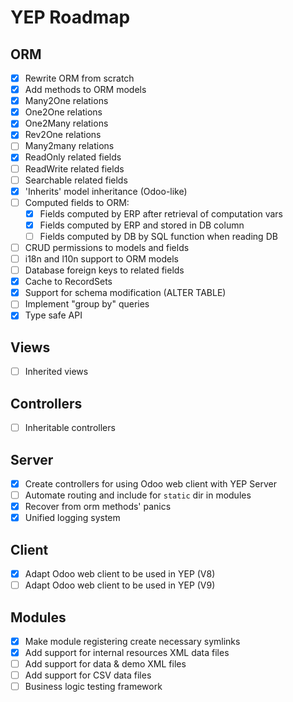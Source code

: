 YEP Roadmap
===========

ORM
---
- [X] Rewrite ORM from scratch
- [X] Add methods to ORM models
- [X] Many2One relations
- [X] One2One relations
- [X] One2Many relations
- [X] Rev2One relations
- [ ] Many2many relations
- [X] ReadOnly related fields
- [ ] ReadWrite related fields
- [ ] Searchable related fields
- [X] 'Inherits' model inheritance (Odoo-like)
- [ ] Computed fields to ORM:
    - [X] Fields computed by ERP after retrieval of computation vars
    - [X] Fields computed by ERP and stored in DB column
    - [ ] Fields computed by DB by SQL function when reading DB
- [ ] CRUD permissions to models and fields
- [ ] i18n and l10n support to ORM models
- [ ] Database foreign keys to related fields
- [X] Cache to RecordSets
- [X] Support for schema modification (ALTER TABLE)
- [ ] Implement "group by" queries
- [X] Type safe API

Views
-----
- [ ] Inherited views

Controllers
-----------
- [ ] Inheritable controllers

Server
------
- [X] Create controllers for using Odoo web client with YEP Server
- [ ] Automate routing and include for `static` dir in modules
- [X] Recover from orm methods' panics
- [X] Unified logging system

Client
------
- [X] Adapt Odoo web client to be used in YEP (V8)
- [ ] Adapt Odoo web client to be used in YEP (V9)

Modules
-------
- [X] Make module registering create necessary symlinks
- [X] Add support for internal resources XML data files
- [ ] Add support for data & demo XML files
- [ ] Add support for CSV data files
- [ ] Business logic testing framework
